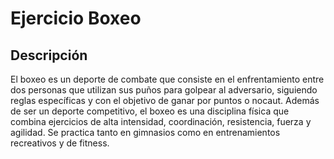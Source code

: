 # Ejercicio Boxeo

## Descripción

El boxeo es un deporte de combate que consiste en el enfrentamiento entre dos personas que utilizan sus puños para golpear al adversario, siguiendo reglas específicas y con el objetivo de ganar por puntos o nocaut. Además de ser un deporte competitivo, el boxeo es una disciplina física que combina ejercicios de alta intensidad, coordinación, resistencia, fuerza y agilidad. Se practica tanto en gimnasios como en entrenamientos recreativos y de fitness.
